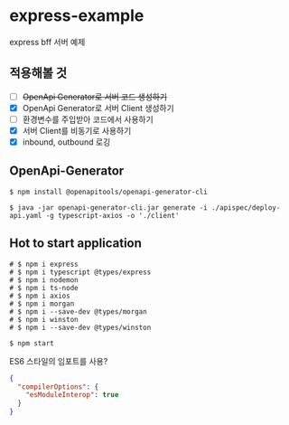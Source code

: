 # express-example
express bff 서버 예제

## 적용해볼 것
- [ ] ~~OpenApi Generator로 서버 코드 생성하기~~
- [x] OpenApi Generator로 서버 Client 생성하기
- [ ] 환경변수를 주입받아 코드에서 사용하기
- [x] 서버 Client를 비동기로 사용하기
- [x] inbound, outbound 로깅

## OpenApi-Generator
```shell
$ npm install @openapitools/openapi-generator-cli

$ java -jar openapi-generator-cli.jar generate -i ./apispec/deploy-api.yaml -g typescript-axios -o './client'
```

## Hot to start application
```shell
# $ npm i express
# $ npm i typescript @types/express
# $ npm i nodemon
# $ npm i ts-node
# $ npm i axios
# $ npm i morgan
# $ npm i --save-dev @types/morgan
# $ npm i winston
# $ npm i --save-dev @types/winston

$ npm start
```

ES6 스타일의 임포트를 사용?
```json
{
  "compilerOptions": {
    "esModuleInterop": true
  }
}
```

